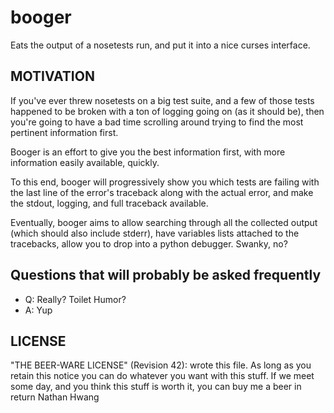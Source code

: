 booger
================================================================================
Eats the output of a nosetests run, and put it into a nice curses
interface.


MOTIVATION
--------------------------------------------------------------------------------
If you've ever threw nosetests on a big test suite, and a few of those
tests happened to be broken with a ton of logging going on (as it
should be), then you're going to have a bad time scrolling around
trying to find the most pertinent information first.

Booger is an effort to give you the best information first, with more
information easily available, quickly.

To this end, booger will progressively show you which tests are
failing with the last line of the error's traceback along with the
actual error, and make the stdout, logging, and full traceback
available.

Eventually, booger aims to allow searching through all the collected
output (which should also include stderr), have variables lists
attached to the tracebacks, allow you to drop into a python
debugger. Swanky, no?


Questions that will probably be asked frequently
--------------------------------------------------------------------------------
 - Q: Really? Toilet Humor?
 - A: Yup


LICENSE
--------------------------------------------------------------------------------
"THE BEER-WARE LICENSE" (Revision 42):
<thenoviceoof> wrote this file. As long as you retain this notice you
can do whatever you want with this stuff. If we meet some day, and you
think this stuff is worth it, you can buy me a beer in return
Nathan Hwang <thenoviceoof>